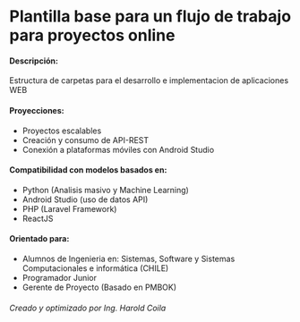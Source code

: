 # Plantilla base para un flujo de trabajo para proyectos online
#### Descripción:
Estructura de carpetas para el desarrollo e implementacion de aplicaciones WEB
#### Proyecciones:
- Proyectos escalables
- Creación y consumo de API-REST
- Conexión a plataformas móviles con Android Studio
#### Compatibilidad con modelos basados en:
- Python (Analisis masivo y Machine Learning)
- Android Studio (uso de datos API)
- PHP (Laravel Framework)
- ReactJS
#### Orientado para:
- Alumnos de Ingenieria en: Sistemas, Software y Sistemas Computacionales e informática (CHILE)
- Programador Junior
- Gerente de Proyecto (Basado en PMBOK)

###### Creado y optimizado por Ing. Harold Coila
